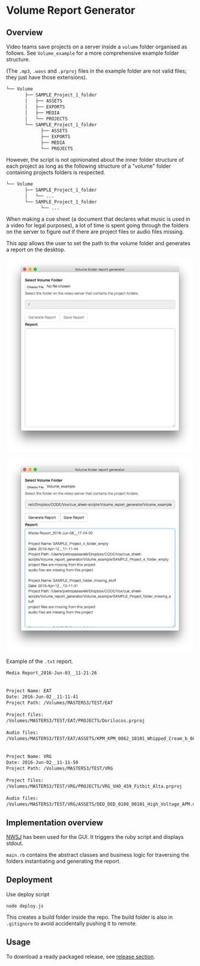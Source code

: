 # Volume Report Generator

## Overview

Video teams save projects on a server inside a `volume` folder organised as follows. 
See `Volume_example` for a more comprehensive example folder structure.

(The `.mp3`, `.wavs` and `.prproj` files in the example folder are not valid files; they just have those extensions).

```
└── Volume
       ├── SAMPLE_Project_1_folder
       |   ├── ASSETS
       │   ├── EXPORTS
       │   ├── MEDIA
       │   └── PROJECTS
       └── SAMPLE_Project_1_folder
             ├── ASSETS
             ├── EXPORTS
             ├── MEDIA
             └── PROJECTS
```

However, the script is not opinionated about the inner folder structure of each project as long as the following structure of a "volume" folder containing projects folders is respected.

```
└── Volume
       ├── SAMPLE_Project_1_folder
       │   └── ...
       └── SAMPLE_Project_1_folder
             └── ...
```


When making a cue sheet (a document that declares what music is used in a video for legal purposes), a lot of time is spent going through the folders on the server to figure out if there are project files or audio files missing.

This app allows the user to set the path to the volume folder and generates a report on the desktop.

![img](./img/start_screen.png)

![img](./img/report.png)

Example of the `.txt` report.

```
Media Report_2016-Jun-03__11-21-26


Project Name: EAT
Date: 2016-Jun-02__11-11-41
Project Path: /Volumes/MASTERS3/TEST/EAT

Project files:
/Volumes/MASTERS3/TEST/EAT/PROJECTS/Dorilocos.prproj

Audio files:
/Volumes/MASTERS3/TEST/EAT/ASSETS/KPM_KPM_0862_10101_Whipped_Cream_b_60_APM.mp3


Project Name: VRG
Date: 2016-Jun-02__11-11-50
Project Path: /Volumes/MASTERS3/TEST/VRG

Project files:
/Volumes/MASTERS3/TEST/VRG/PROJECTS/VRG_VHO_459_Fitbit_Alta.prproj

Audio files:
/Volumes/MASTERS3/TEST/VRG/ASSETS/DED_DED_0108_00101_High_Voltage_APM.mp3
```


## Implementation overview

[NWSJ](https://github.com/nwjs/nw.js) has been used for the GUI. It triggers the ruby script and displays stdout.

`main.rb` contains the abstract classes and business logic for traversing the folders instantiating and generating the report.

## Deployment

Use deploy script

```
node deploy.js
```

This creates a build folder inside the repo. The build folder is also in `.gitignore` to avoid accidentally pushing it to remote.

## Usage

To download a ready packaged release, see [release section](https://github.com/voxmedia/Volume_foder_report_generator/releases/tag/1.0.0).
